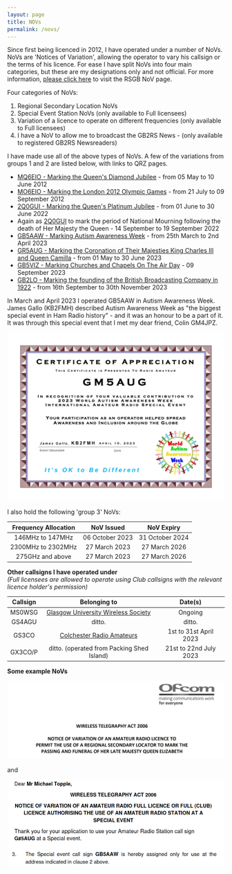 ```yaml
---
layout: page
title: NOVs
permalink: /novs/
---
```


Since first being licenced in 2012, I have operated under a number of NoVs. NoVs are 'Notices of Variation', allowing the operator to vary his callsign or the terms of his licence. For ease I have split NoVs into four main categories, but these are my designations only and not official. For more information, [please click here](https://rsgb.org/main/operating/licensing-novs-visitors/online-nov-application/) to visit the RSGB NoV page.

Four categories of NoVs:

1. Regional Secondary Location NoVs
2. Special Event Station NoVs (only available to Full licensees)
3. Variation of a licence to operate on different frequencies (only available to Full licensees)
4. I have a NoV to allow me to broadcast the GB2RS News - (only available to registered GB2RS Newsreaders)

I have made use all of the above types of NoVs. A few of the variations from groups 1 and 2 are listed below, with links to QRZ pages.

- [MQ6EIO - Marking the Queen's Diamond Jubilee](https://www.qrz.com/db/mq6eio) - from 05 May to 10 June 2012
- [MO6EIO - Marking the London 2012 Olympic Games](https://www.qrz.com/db/mo6eio) - from 21 July to 09 September 2012
- [2Q0GUI - Marking the Queen's Platinum Jubilee](https://www.qrz.com/db/2q0gui) - from 01 June to 30 June 2022
- Again as [2Q0GUI](https://www.qrz.com/db/2q0gui) to mark the period of National Mourning following the death of Her Majesty the Queen - 14 September to 19 September 2022
- [GB5AAW - Marking Autism Awareness Week](https://www.qrz.com/db/gb5aaw) - from 25th March to 2nd April 2023
- [GR5AUG - Marking the Coronation of Their Majesties King Charles III and Queen Camilla](https://www.qrz.com/db/gr5aug) - from 01 May to 30 June 2023
- [GB5VIZ - Marking Churches and Chapels On The Air Day](https://www.qrz.com/db/gb5viz) - 09 September 2023
- [GB2LO - Marking the founding of the British Broadcasting Company in 1922](https://www.qrz.com/db/gb2lo) - from 16th September to 30th November 2023

In March and April 2023 I operated GB5AAW in Autism Awareness Week. James Gallo (KB2FMH) described Autism Awareness Week as "the biggest special event in Ham Radio history" - and it was an honour to be a part of it. It was through this special event that I met my dear friend, Colin GM4JPZ.

![Autism Awareness Week Certificate](/images/aaw_cert.png)

I also hold the following 'group 3' NoVs:

| Frequency Allocation | NoV Issued | NoV Expiry |
| :------------------: | :--------: | :--------: |
| 146MHz to 147MHz | 06 October 2023 | 31 October 2024 |
| 2300MHz to 2302MHz | 27 March 2023 | 27 March 2026 |
| 275GHz and above | 27 March 2023 | 27 March 2026 |

**Other callsigns I have operated under**<br>
*(Full licensees are allowed to operate using Club callsigns with the relevant licence holder's permission)*

| Callsign | Belonging to | Date(s) |
| :-----: | :-----: | :-----: |
| MS0WSG | [Glasgow University Wireless Society](https://www.mm0wsg.radio) | Ongoing |
| GS4AGU | ditto. | ditto. |
| GS3CO | [Colchester Radio Amateurs](http://www.g3co.uk/) | 1st to 31st April 2023 |
| GX3CO/P | ditto. (operated from Packing Shed Island) | 21st to 22nd July 2023 |

**Some example NoVs**

![2Q0GUI](images/1ae86-screenshot-2023-01-04-at-22.28.48.jpg)

and

![GB5AAW](images/gb5aawnew.png)
